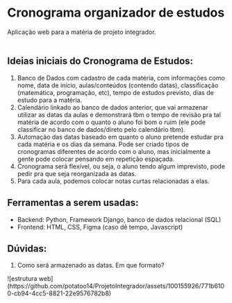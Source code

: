 <h1>Cronograma organizador de estudos</h1>
Aplicação web para a matéria de projeto integrador.
<br>
<br>
<h2>Ideias iniciais do Cronograma de Estudos:</h2>
<ol>
  <li>Banco de Dados com cadastro de cada matéria, com informações como nome, data de início, aulas/conteúdos (contendo datas), classificação (matemática, programação, etc), tempo de estudos previsto, dias de estudo para a matéria.</li>
  <li>Calendário linkado ao banco de dados anterior, que vai armazenar utilizar as datas da aulas e demonstrará tbm o tempo de revisão pra tal matéria de acordo com o quanto o aluno foi bom o ruim (ele pode classificar no banco de dados/direto pelo calendário tbm).</li>
  <li>Automação das datas baseado em quanto o aluno pretende estudar pra cada matéria e os dias da semana. Pode ser criado tipos de cronogramas diferentes de acordo com o aluno, mas inicialmente a gente pode colocar pensando em repetição espaçada.</li>
  <li>Cronograma será flexível, ou seja, o aluno tendo algum imprevisto, pode pedir pra que seja reorganizada as datas.</li>
  <li>Para cada aula, podemos colocar notas curtas relacionadas a elas.</li>
</ol>
  <h2>Ferramentas a serem usadas:</h2>
<ul>
  <li>Backend: Python, Framework Django, banco de dados relacional (SQL)</li>
  <li>Frontend: HTML, CSS, Figma (caso dê tempo, Javascript)</li>
</ul>
<h2>Dúvidas:</h2>
<ol>
  <li>Como será armazenado as datas. Em que formato?</li>
  
</ol>![estrutura web](https://github.com/potatoo14/ProjetoIntegrador/assets/100155926/771b6100-cb94-4cc5-8821-22e9576782b8)

